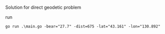 Solution for direct geodetic problem
  
run 

`go run .\main.go -bear="27.7" -dist=675 -lat="43.161" -lon="130.892"`
